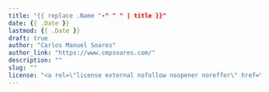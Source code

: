 ```yaml
---
title: "{{ replace .Name "-" " " | title }}"
date: {{ .Date }}
lastmod: {{ .Date }}
draft: true
author: "Carlos Manuel Soares"
author_link: "https://www.cmpsoares.com/"
description: ""
slug: ""
license: "<a rel=\"license external nofollow noopener noreffer\" href=\"https://creativecommons.org/licenses/by-nc/4.0/\" target=\"_blank\">CC BY-NC 4.0</a>"
---
```


<!--more-->